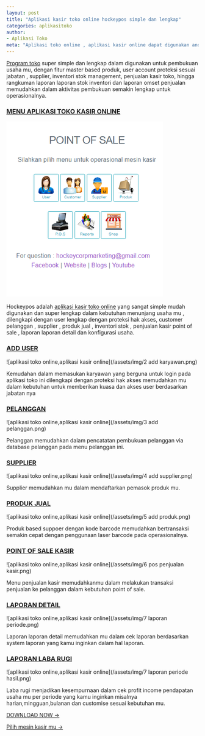 ```yaml
---
layout: post
title: "Aplikasi kasir toko online hockeypos simple dan lengkap"
categories: aplikasitoko
author:
- Aplikasi Toko
meta: "Aplikasi toko online , aplikasi kasir online dapat digunakan android iphone windows"
---
```

[Program toko](/aplikasitoko/2020/03/29/hc.html) super simple dan lengkap dalam digunakan untuk pembukuan usaha mu, dengan fitur master based produk, user account proteksi sesuai jabatan , supplier, inventori stok management, penjualan kasir toko, hingga rangkuman laporan laporan stok inventori dan laporan omset penjualan memudahkan dalam aktivitas pembukuan semakin lengkap untuk operasionalnya. 


### **[MENU APLIKASI TOKO KASIR ONLINE](/aplikasitoko/2020/03/29/hc.html)**

![aplikasi toko online,aplikasi kasir online](/assets/img/hockeypos.png)

Hockeypos adalah [aplikasi kasir toko online](/aplikasitoko/2020/03/29/hc.html) yang sangat simple mudah digunakan dan super lengkap dalam kebutuhan menunjang usaha mu , dilengkapi dengan user lengkap dengan proteksi hak akses, customer pelanggan , supplier , produk jual , inventori stok , penjualan kasir point of sale , laporan laporan detail dan konfigurasi usaha.



### **[ADD USER](/aplikasitoko/2020/03/29/hc.html)**

![aplikasi toko online,aplikasi kasir online](/assets/img/2 add karyawan.png)

Kemudahan dalam memasukan karyawan yang berguna untuk login pada aplikasi toko ini dilengkapi dengan proteksi hak akses memudahkan mu dalam kebutuhan untuk memberikan kuasa dan akses user berdasarkan jabatan nya




### **[PELANGGAN](/aplikasitoko/2020/03/29/hc.html)**

![aplikasi toko online,aplikasi kasir online](/assets/img/3 add pelanggan.png)

Pelanggan memudahkan dalam pencatatan pembukuan pelanggan via database pelanggan pada menu pelanggan ini.





### **[SUPPLIER](/aplikasitoko/2020/03/29/hc.html)**

![aplikasi toko online,aplikasi kasir online](/assets/img/4 add supplier.png)

Supplier memudahkan mu dalam mendaftarkan pemasok produk mu.





### **[PRODUK JUAL](/aplikasitoko/2020/03/29/hc.html)**

![aplikasi toko online,aplikasi kasir online](/assets/img/5 add produk.png)

Produk based suppoer dengan kode barcode memudahkan bertransaksi semakin cepat dengan penggunaan laser barcode pada operasionalnya.





### **[POINT OF SALE KASIR](/aplikasitoko/2020/03/29/hc.html)**

![aplikasi toko online,aplikasi kasir online](/assets/img/6 pos penjualan kasir.png)

Menu penjualan kasir memudahkanmu dalam melakukan transaksi penjualan ke pelanggan dalam kebutuhan point of sale.





### **[LAPORAN DETAIL](/aplikasitoko/2020/03/29/hc.html)**

![aplikasi toko online,aplikasi kasir online](/assets/img/7 laporan periode.png)

Laporan laporan detail memudahkan mu dalam cek laporan berdasarkan system laporan yang kamu inginkan dalam hal laporan.






### **[LAPORAN LABA RUGI](/aplikasitoko/2020/03/29/hc.html)**

![aplikasi toko online,aplikasi kasir online](/assets/img/7 laporan periode hasil.png)

Laba rugi menjadikan kesempurnaan dalam cek profit income pendapatan usaha mu per periode yang kamu inginkan misalnya harian,mingguan,bulanan dan customise sesuai kebutuhan mu.





[DOWNLOAD NOW →](https://mesinkasir.github.io/e-catalog/HOCKEY%20POS.pdf)


[Pilih mesin kasir mu →](/hardware)
